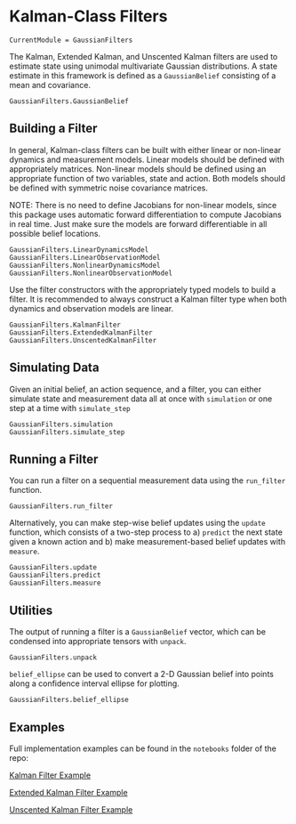 # Kalman-Class Filters

```@meta
CurrentModule = GaussianFilters
```

The Kalman, Extended Kalman, and Unscented Kalman filters are used to estimate state using unimodal multivariate Gaussian distributions. A state estimate in this framework is defined as a `GaussianBelief` consisting of a mean and covariance.

```@docs
GaussianFilters.GaussianBelief
```

## Building a Filter

In general, Kalman-class filters can be built with either linear or non-linear dynamics and measurement models. Linear models should be defined with appropriately matrices. Non-linear models should be defined using an appropriate function of two variables, state and action. Both models should be defined with symmetric noise covariance matrices.

NOTE: There is no need to define Jacobians for non-linear models, since this package uses automatic forward differentiation to compute Jacobians in real time. Just make sure the models are forward differentiable in all possible belief locations.

```@docs
GaussianFilters.LinearDynamicsModel
GaussianFilters.LinearObservationModel
GaussianFilters.NonlinearDynamicsModel
GaussianFilters.NonlinearObservationModel
```

Use the filter constructors with the appropriately typed models to build a filter. It is recommended to always construct a Kalman filter type when both dynamics and observation models are linear.

```@docs
GaussianFilters.KalmanFilter
GaussianFilters.ExtendedKalmanFilter
GaussianFilters.UnscentedKalmanFilter
```


## Simulating Data

Given an initial belief, an action sequence, and a filter, you can either simulate state and measurement data all at once with `simulation` or one step at a time with `simulate_step`

```@docs
GaussianFilters.simulation
GaussianFilters.simulate_step
```
## Running a Filter

You can run a filter on a sequential measurement data using the `run_filter` function.

```@docs
GaussianFilters.run_filter
```

Alternatively, you can make step-wise belief updates using the `update` function, which consists of a two-step process to a) `predict` the next state given a known action and b) make measurement-based belief updates with `measure`.

```@docs
GaussianFilters.update
GaussianFilters.predict
GaussianFilters.measure
```


## Utilities

The output of running a filter is a `GaussianBelief` vector, which can be condensed into appropriate tensors with `unpack`.

```@docs
GaussianFilters.unpack
```

`belief_ellipse` can be used to convert a 2-D Gaussian belief into points along a confidence interval ellipse for plotting.

```@docs
GaussianFilters.belief_ellipse
```

## Examples

Full implementation examples can be found in the `notebooks` folder of the repo:

[Kalman Filter Example](https://github.com/sisl/GaussianFilters.jl/blob/master/notebooks/KF_2DMotionExample.ipynb)

[Extended Kalman Filter Example](https://github.com/sisl/GaussianFilters.jl/blob/master/notebooks/EKF_SpinningSatelliteExample.ipynb)

[Unscented Kalman Filter Example](https://github.com/sisl/GaussianFilters.jl/blob/master/notebooks/UKF_NonholonomicRobot.ipynb)
